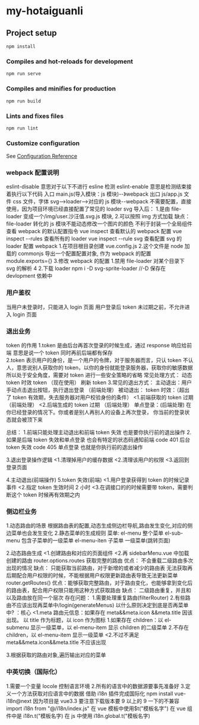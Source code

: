 # my-hotaiguanli

## Project setup

```
npm install
```

### Compiles and hot-reloads for development

```
npm run serve
```

### Compiles and minifies for production

```
npm run build
```

### Lints and fixes files

```
npm run lint
```

### Customize configuration

See [Configuration Reference](https://cli.vuejs.org/config/)

### webpack 配置说明

eslint-disable 意思对于以下不进行 esline 检测
eslint-enable 意思是检测结束接着执行以下代码
入口 main.js(导入模块：js 模块)--》webpack 出口 js/app.js 文件
css 文件，字体 svg-->loader-->对应的 js 模块--webpack
不需要配置，直接使用，因为项目环境已经直接配置了常见的 loader
svg 导入后： 1.是由 file-loader 变成一个/img/user.沙汪值.svg.js 模块, 2.可以按照 img 方式加载
缺点：file-loader 转化的 js 模块不能动态修改一个图片的颜色
不利于封装一个全局组件  
查看 webpack 的默认配置指令
vue inspect 查看默认的 webpack 配置
vue inspect --rules 查看所有的 loader
vue inspect --rule svg 查看配置 svg 的 loader
配置 webpack 1.在项目根目录创建 vue.config.js 2.这个文件是 node 加载的 commonjs
导出一个配置配置对象, 作为 webpack 的配置
module.exports={} 3.修改 webpack 的配置 1.禁用 file-loader 对某个目录下 svg 的解析 4 2.下载 loader
npm i -D svg-sprite-loader //-D 保存在 devlopment 依赖中

### 用户鉴权

当用户未登录时，只能进入 login 页面
用户登录后 token 未过期之前，不允许进入 login 页面

### 退出业务

token 的作用
1.token 是由后台再首次登录的时候生成，通过 response 响应给前端 意思是说一个 token 同时再前后端都有保存  
2.token 表示用户的身份，是一个用户的令牌，对于服务器而言，只认 token 不认人，意思说别人获取你的 token，以你的身份就能登录服务器，获取你的敏感数据所以处于安全角度，需要对 token 进行一些安全策略的省略
常见处理方式：
动态 token
时效 token （现在使用）
刷新 token 3.常见的退出方式：
主动退出：用户手动点击退出按钮，执行退出登录 （前端处理）
被动退出：
token 时效：（超出了 token 有效期，失去服务器对用户校验身份的条件）
<1.前端获取的 token 过期（前端处理）
<2.后端生成的 token 过期 （后端处理）
单点登录：(后端处理)
在你已经登录的情况下。你或者是别人再别人的设备上再次登录，
你当前的登录状态就会被顶下来

总结： 1.前端只能处理主动退出和前端 token 失效
也是要你执行前的退出操作 2.如果是后端 token 失效和单点登录
也会有特定的状态码通知前端
code 401 后台 token 失效
code 405 单点登录
也就是你执行前的退出操作

3.退出登录操作逻辑
<1.清理掉用户的缓存数据
<2.清理该用户的权限
<3.返回到登录页面

4.主动退出(前端操作)
5.token 失效(前端)
<1.用户登录获得到 token 的时候记录事件
<2.指定 token 生效时间 2 小时
<3.在调接口的的时候需要带 token，需要判断这个 token 时候再有效期之内

### 侧边栏业务

1.动态路由的场景
根据路由表的配置,动态生成侧边栏导航,路由发生变化,对应的侧边菜单也会发生变化 2.静态菜单的生成规则
菜单:
el-menu 整个菜单
el-sub-menu 包含子菜单的一级菜单
el-menu-iten 子菜单 一级菜单(跳转页面)

2.动态路由生成
<1.创建路由和对应的页面组件
<2.再 sidebarMenu.vue 中加载创建的路由
router.options.routes 获取完整的路由
优点：
不会重载二级路由多次出现的情况
缺点：
只能获取当前路由，对于新增的或者减少的路由表 无法获取再后期配合用户权限的时候，不能根据用户权限更新路由表导致无法更新菜单
router.getRoutes()
优点：能够获取完整路由，对于路由变化，也能够拿到变化后的路由表，配合用户权限只能用这种方式获取路由
缺点：
二级路由重复，并且和以及路由放在同一个层次
存在问题： 1.需要处理重复路由(filterRouter) 2.有些路由不应该出现再菜单中/login(generateMenus)
以什么原则决定到底是否再菜单中? ：核心
<1.meta 路由元信息：如果存在 meta&&meta.icon &&meta.title 因该出现。
以 title 作为标题，以 icon 作为图标 1.如果存在 children：以 el-submenu 显示一级菜单，以 el-menu-item 显示 children 的二级菜单 2.不存在 children，以 el-menu-item 显示一级菜单
<2.不过不满足 meta&&meta.icon&&meta.title 不应该出现

3.根据获取的路由对象,遍历输出对应的菜单

### 中英切换（国际化）

1.需要一个变量 locole 控制语言环境 2.所有的语言中的数据源要事先准备好 3.定义一个方法获取对应语言中的数据
借助 i18n 插件完成国际化
npm install vue-i18n@next
因为项目是 vue3.3 要注意下载版本要 9 以上的 9 一下的不兼容
import i18n from "@/i18n/index.js"
在 vue 模板中使用$t("模板名字")
在 vue 组件中是 i18n.t("模板名字)
在 js 中使用 i18n.global.t("模板名字)
